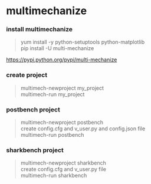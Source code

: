 # multimechanize

### install multimechanize
>yum install -y python-setuptools python-matplotlib<br /> 
>pip install -U multi-mechanize

https://pypi.python.org/pypi/multi-mechanize

### create project
>multimech-newproject my_project<br /> 
>multimech-run my_project

### postbench project
>multimech-newproject postbench<br /> 
create config.cfg and v_user.py and config.json file<br /> 
>multimech-run postbench

### sharkbench project
>multimech-newproject sharkbench<br /> 
create config.cfg and v_user.py file<br /> 
>multimech-run sharkbench
